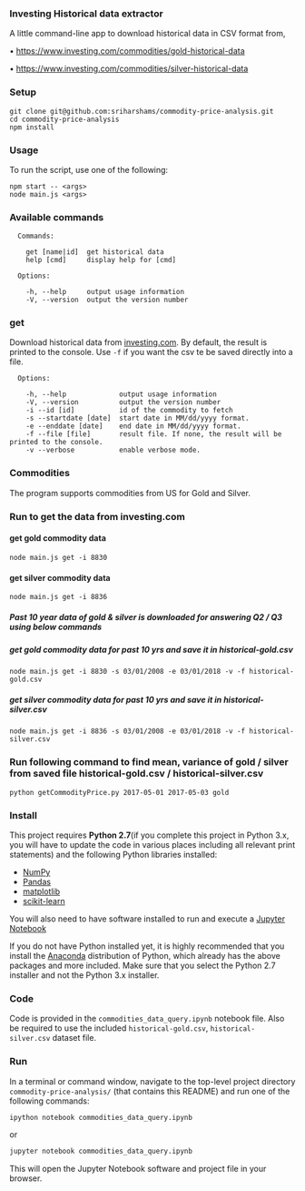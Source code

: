 

### Investing Historical data extractor
A little command-line app to download historical data in CSV format from,

• https://www.investing.com/commodities/gold-historical-data

• https://www.investing.com/commodities/silver-historical-data


### Setup

```
git clone git@github.com:sriharshams/commodity-price-analysis.git
cd commodity-price-analysis
npm install
```

### Usage
To run the script,  use one of the following:
```
npm start -- <args>
node main.js <args>
```


### Available commands


      Commands:

        get [name|id]  get historical data
        help [cmd]     display help for [cmd]

      Options:

        -h, --help     output usage information
        -V, --version  output the version number


### get

Download historical data from [investing.com](http://www.investing.com/). By default, the result is printed to the console. Use `-f` if you want the csv te be saved directly into a file.

      Options:

        -h, --help             output usage information
        -V, --version          output the version number
        -i --id [id]           id of the commodity to fetch
        -s --startdate [date]  start date in MM/dd/yyyy format.
        -e --enddate [date]    end date in MM/dd/yyyy format.
        -f --file [file]       result file. If none, the result will be printed to the console.
        -v --verbose           enable verbose mode.


### Commodities

The program supports commodities from US for Gold and Silver.

### Run to get the data from investing.com
#### get gold commodity data
```
node main.js get -i 8830
```
#### get silver commodity data
```
node main.js get -i 8836
```
##### Past 10 year data of gold & silver is downloaded for answering Q2 / Q3 using below commands
##### get gold commodity data for past 10 yrs and save it in historical-gold.csv
```
node main.js get -i 8830 -s 03/01/2008 -e 03/01/2018 -v -f historical-gold.csv
```
##### get silver commodity data for past 10 yrs and save it in historical-silver.csv
```
node main.js get -i 8836 -s 03/01/2008 -e 03/01/2018 -v -f historical-silver.csv
```


### Run following command to find mean, variance of gold / silver from saved file historical-gold.csv / historical-silver.csv
```
python getCommodityPrice.py 2017-05-01 2017-05-03 gold
```
### Install

This project requires **Python 2.7**(if you complete this project in Python 3.x, you will have to update the code in various places including all relevant print statements) and the following Python libraries installed:

- [NumPy](http://www.numpy.org/)
- [Pandas](http://pandas.pydata.org/)
- [matplotlib](http://matplotlib.org/)
- [scikit-learn](http://scikit-learn.org/stable/)

You will also need to have software installed to run and execute a [Jupyter Notebook](http://ipython.org/notebook.html)

If you do not have Python installed yet, it is highly recommended that you install the [Anaconda](http://continuum.io/downloads) distribution of Python, which already has the above packages and more included. Make sure that you select the Python 2.7 installer and not the Python 3.x installer.

### Code

Code is provided in the `commodities_data_query.ipynb` notebook file. Also be required to use the included `historical-gold.csv`, `historical-silver.csv` dataset file.

### Run

In a terminal or command window, navigate to the top-level project directory `commodity-price-analysis/` (that contains this README) and run one of the following commands:

```bash
ipython notebook commodities_data_query.ipynb
```  
or
```bash
jupyter notebook commodities_data_query.ipynb
```

This will open the Jupyter Notebook software and project file in your browser.
